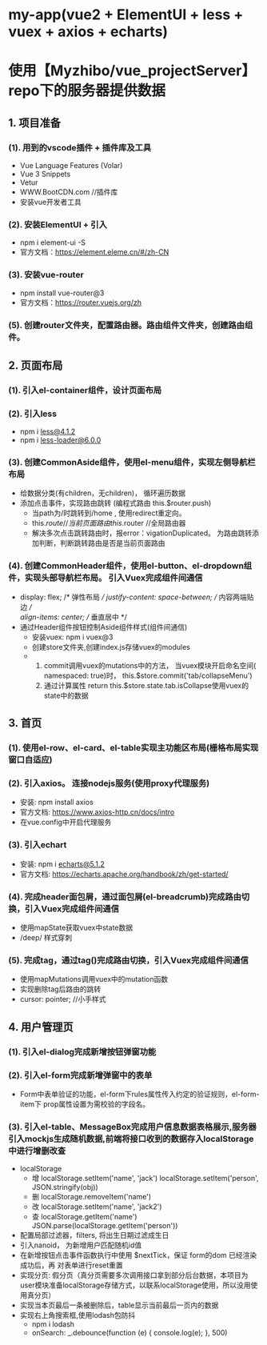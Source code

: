 # my-app(vue2 + ElementUI + less + vuex + axios + echarts)
# 使用【Myzhibo/vue_projectServer】repo下的服务器提供数据


## 1. 项目准备
### (1). 用到的vscode插件 + 插件库及工具
-   Vue Language Features (Volar)
-   Vue 3 Snippets
-   Vetur
-   WWW.BootCDN.com     //插件库
-   安装vue开发者工具
### (2). 安装ElementUI + 引入
-   npm i element-ui -S
-   官方文档：https://element.eleme.cn/#/zh-CN
### (3). 安装vue-router
-   npm install vue-router@3
-   官方文档：https://router.vuejs.org/zh
### (5). 创建router文件夹，配置路由器。路由组件文件夹，创建路由组件。

## 2. 页面布局
### (1). 引入el-container组件，设计页面布局
### (2). 引入less
-   npm i less@4.1.2 
-   npm i less-loader@6.0.0
### (3). 创建CommonAside组件，使用el-menu组件，实现左侧导航栏布局
-   给数据分类(有children，无children)， 循环遍历数据
-   添加点击事件，实现路由跳转 (编程式路由 this.$router.push)
    -    当path为/时跳转到/home , 使用redirect重定向。
    -    this.$route   //当前页面路由
         this.$router  //全局路由器
    -    解决多次点击跳转路由时，报error：vigationDuplicated。 为路由跳转添加判断，判断跳转路由是否是当前页面路由
### (4). 创建CommonHeader组件，使用el-button、el-dropdown组件，实现头部导航栏布局。 引入Vuex完成组件间通信
-    display: flex;                       /* 弹性布局 */
     justify-content: space-between;      /* 内容两端贴边 */   
     align-items: center;                 /* 垂直居中 */
-    通过Header组件按钮控制Aside组件样式(组件间通信)
     -    安装vuex:   npm i vuex@3
     -    创建store文件夹,创建index.js存储vuex的modules
     -    1. commit调用vuex的mutations中的方法， 当vuex模块开启命名空间(  namespaced: true)时， this.$store.commit('tab/collapseMenu')
          2. 通过计算属性 return this.$store.state.tab.isCollapse使用vuex的state中的数据
          
## 3. 首页
### (1). 使用el-row、el-card、el-table实现主功能区布局(栅格布局实现窗口自适应)
### (2). 引入axios。 连接nodejs服务(使用proxy代理服务)
-    安装: npm install axios
-    官方文档: https://www.axios-http.cn/docs/intro
-    在vue.config中开启代理服务
### (3). 引入echart
-    安装: npm i echarts@5.1.2
-    官方文档: https://echarts.apache.org/handbook/zh/get-started/
### (4). 完成header面包屑，通过面包屑(el-breadcrumb)完成路由切换，引入Vuex完成组件间通信
-    使用mapState获取vuex中state数据
-    /deep/   样式穿刺
### (5). 完成tag，通过tag()完成路由切换，引入Vuex完成组件间通信
-    使用mapMutations调用vuex中的mutation函数
-    实现删除tag后路由的跳转
-    cursor: pointer;            //小手样式

## 4. 用户管理页
### (1). 引入el-dialog完成新增按钮弹窗功能
### (2). 引入el-form完成新增弹窗中的表单
-    Form中表单验证的功能，el-form下rules属性传入约定的验证规则，el-form-item下 prop属性设置为需校验的字段名。
### (3). 引入el-table、MessageBox完成用户信息数据表格展示,服务器引入mockjs生成随机数据,前端将接口收到的数据存入localStorage中进行增删改查
-    localStorage
     -    增 localStorage.setItem('name', 'jack')
             localStorage.setItem('person', JSON.stringify(obj))
     -    删 localStorage.removeItem('name')
     -    改 localStorage.setItem('name', 'jack2')
     -    查 localStorage.getItem('name')
             JSON.parse(localStorage.getItem('person'))
-    配置局部过滤器，filters, 将出生日期过滤成生日
-    引入nanoid， 为新增用户匹配随机id值
-    在新增按钮点击事件函数执行中使用 $nextTick，保证 form的dom 已经渲染成功后，再 对表单进行reset重置
-    实现分页: 假分页（真分页需要多次调用接口拿到部分后台数据，本项目为user模块准备localStorage存储方式，以联系localStorage使用，所以没用使用真分页）
-    实现当本页最后一条被删除后，table显示当前最后一页内的数据
-    实现右上角搜索框,使用lodash包防抖
     -    npm i lodash
     -    onSearch: _.debounce(function (e)  {
                console.log(e);
          }, 500)
